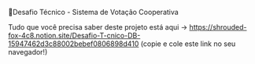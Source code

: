 💚Desafio Técnico - Sistema de Votação Cooperativa

Tudo que você precisa saber deste projeto está aqui -> https://shrouded-fox-4c8.notion.site/Desafio-T-cnico-DB-15947462d3c88002bebef0806898d410
(copie e cole este link no seu navegador!)
